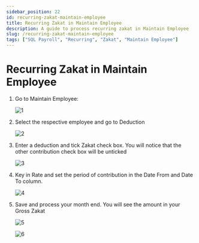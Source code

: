 ```yaml
---
sidebar_position: 22
id: recurring-zakat-maintain-employee
title: Recurring Zakat in Maintain Employee
description: A guide to process recurring zakat in Maintain Employee
slug: /recurring-zakat-maintain-employee
tags: ["SQL Payroll", "Recurring", "Zakat", "Maintain Employee"]
---
```


# Recurring Zakat in Maintain Employee

1. Go to Maintain Employee:

    ![1](/img/payroll/recurring-zakat-maintain-employee/1.png)

2. Select the respective employee and go to Deduction

    ![2](/img/payroll/recurring-zakat-maintain-employee/2.png)

3. Enter a deduction and tick Zakat check box. You will notice that the other contribution check
box will be unticked

    ![3](/img/payroll/recurring-zakat-maintain-employee/3.png)

4. Key in Rate and set the period of contribution in the Date From and Date To column.

    ![4](/img/payroll/recurring-zakat-maintain-employee/4.png)

5. Save and process your month end. You will see the amount in your Gross Zakat

    ![5](/img/payroll/recurring-zakat-maintain-employee/5.png)

    ![6](/img/payroll/recurring-zakat-maintain-employee/6.png)